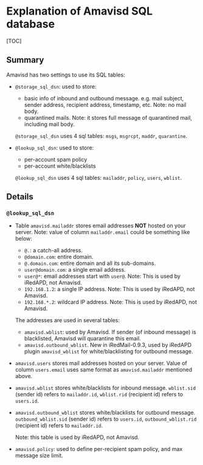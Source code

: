 # Explanation of Amavisd SQL database

[TOC]

## Summary

Amavisd has two settings to use its SQL tables:

* `@storage_sql_dsn`: used to store:

    * basic info of inbound and outbound message. e.g. mail subject,
      sender address, recipient address, timestamp, etc. Note: no mail body.
    * quarantined mails. Note: it stores full message of quarantined mail,
      including mail body.

    `@storage_sql_dsn` uses 4 sql tables: `msgs`, `msgrcpt`, `maddr`, `quarantine`.

* `@lookup_sql_dsn`: used to store:

    * per-account spam policy
    * per-account white/blacklists

    `@lookup_sql_dsn` uses 4 sql tables: `mailaddr`, `policy`, `users`, `wblist`.

## Details

### `@lookup_sql_dsn`

* Table `amavisd.mailaddr` stores email addresses __NOT__ hosted on your server.
  Note: value of column `mailaddr.email` could be something like below:
  
    * `@.`: a catch-all address.
    * `@domain.com`: entire domain.
    * `@.domain.com`: entire domain and all its sub-domains.
    * `user@domain.com`: a single email address.
    * `user@*`: email addresses start with `user@`. Note: This is used by iRedAPD, not Amavisd.
    * `192.168.1.2`: a single IP address. Note: This is used by iRedAPD, not Amavisd.
    * `192.168.*.2`: wildcard IP address. Note: This is used by iRedAPD, not Amavisd.

    The addresses are used in several tables:
  
    * `amavisd.wblist`: used by Amavisd. If sender (of inbound message) is
      blacklisted, Amavisd will quarantine this email.
    * `amavisd.outbound_wblist`. New in iRedMail-0.9.3, used by iRedAPD plugin
      `amavisd_wblist` for white/blacklisting for outbound message.

* `amavisd.users` stores mail addresses hosted on your server. Value of column
  `users.email` uses same format as `amavisd.mailaddr` mentioned above.

* `amavisd.wblist` stores white/blacklists for inbound message. `wblist.sid`
  (sender id) refers to `mailaddr.id`, `wblist.rid` (recipient id) refers to
  `users.id`.

* `amavisd.outbound_wblist` stores white/blacklists for outbound message.
  `outbound_wblist.sid` (sender id) refers to `users.id`, `outbound_wblist.rid`
  (recipient id) refers to `mailaddr.id`.

    Note: this table is used by iRedAPD, not Amavisd.

* `amavisd.policy`: used to define per-recipient spam policy, and max message
  size limit.
